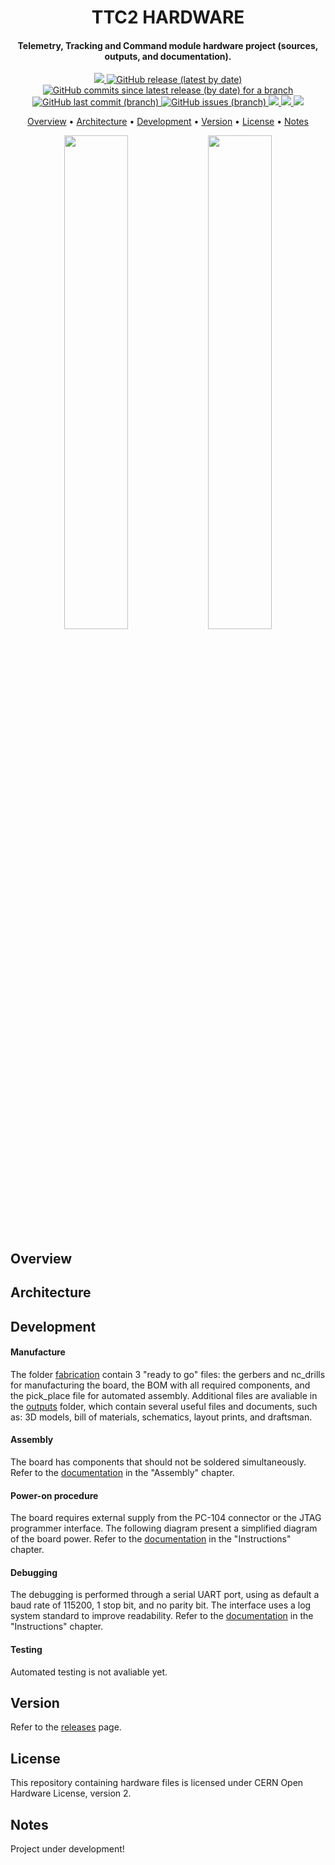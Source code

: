 <h1 align="center">
    TTC2 HARDWARE
    <br>
</h1>

<h4 align="center">Telemetry, Tracking and Command module hardware project (sources, outputs, and documentation).</h4>

<p align="center">
    <a href="https://github.com/spacelab-ufsc/spacelab#versioning">
        <img src="https://img.shields.io/badge/status-in--orbit%20validated-blue?style=for-the-badge">
    </a>
    <a href="https://github.com/spacelab-ufsc/ttc2/releases">
        <img alt="GitHub release (latest by date)" src="https://img.shields.io/github/v/release/spacelab-ufsc/ttc2?style=for-the-badge">
    </a>
    <a href="https://github.com/spacelab-ufsc/ttc2/releases">
        <img alt="GitHub commits since latest release (by date) for a branch" src="https://img.shields.io/github/commits-since/spacelab-ufsc/ttc2/latest/dev_hardware?style=for-the-badge">
    </a>
    <a href="https://github.com/spacelab-ufsc/ttc2/commits/master">
        <img alt="GitHub last commit (branch)" src="https://img.shields.io/github/last-commit/spacelab-ufsc/ttc2/dev_hardware?style=for-the-badge">
    </a>
    <a href="https://github.com/spacelab-ufsc/ttc2/issues">
        <img alt="GitHub issues (branch)" src="https://img.shields.io/github/issues/spacelab-ufsc/ttc2/hardware?style=for-the-badge">
    </a>
    <a href="">
        <img src="https://img.shields.io/badge/CAD%20tool-altium%20v19.2-yellow?style=for-the-badge">
    </a>
    <a href="#license">
        <img src="https://img.shields.io/badge/license-cern%20ohl%202-yellow?style=for-the-badge">
    </a>
    <a href="https://github.com/floripasat/ttc">
        <img src="https://img.shields.io/badge/flight-heritage-lightgray?style=for-the-badge">
    </a>
</p>

<p align="center">
    <a href="#overview">Overview</a> •
    <a href="#architecture">Architecture</a> •
    <a href="#development">Development</a> •
    <a href="#version">Version</a> •
    <a href="#license">License</a> •
    <a href="#notes">Notes</a>
</p>

<p align="center">
    <img width="45%" src="https://github.com/spacelab-ufsc/ttc2/blob/master/doc/figures/obdh2-pcb-top.png">
    <img width="45%" src="https://github.com/spacelab-ufsc/ttc2/blob/master/doc/figures/obdh2-pcb-bottom.png">
</p>


## Overview


## Architecture

## Development

#### Manufacture

The folder [fabrication](https://github.com/spacelab-ufsc/ttc2/tree/master/hardware/fabrication) contain 3 "ready to go" files: the gerbers and nc_drills for manufacturing the board, the BOM with all required components, and the pick_place file for automated assembly. Additional files are avaliable in the [outputs](https://github.com/spacelab-ufsc/ttc2/tree/master/hardware/outputs) folder, which contain several useful files and documents, such as: 3D models, bill of materials, schematics, layout prints, and draftsman.

#### Assembly

The board has components that should not be soldered simultaneously. Refer to the [documentation](https://github.com/spacelab-ufsc/ttc2/tree/master/doc) in the "Assembly" chapter.

#### Power-on procedure

The board requires external supply from the PC-104 connector or the JTAG programmer interface. The following diagram present a simplified diagram of the board power. Refer to the [documentation](https://github.com/spacelab-ufsc/ttc2/tree/master/doc) in the "Instructions" chapter. 

#### Debugging

The debugging is performed through a serial UART port, using as default a baud rate of 115200, 1 stop bit, and no parity bit. The interface uses a log system standard to improve readability. Refer to the [documentation](https://github.com/spacelab-ufsc/obdh2/tree/master/doc) in the "Instructions" chapter.  

#### Testing

Automated testing is not avaliable yet.  

## Version

Refer to the [releases](https://github.com/spacelab-ufsc/ttc2/releases) page.

## License

This repository containing hardware files is licensed under CERN Open Hardware License, version 2.

## Notes

Project under development!


